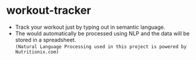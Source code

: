 # workout-tracker
* Track your workout just by typing out in semantic language.
* The would automatically be processed using NLP and the data will be stored in a spreadsheet. 
<br>`(Natural Language Processing used in this project is powered by Nutritionix.com)`
